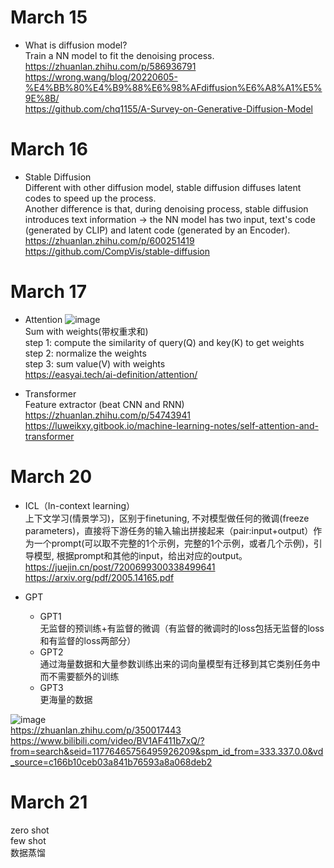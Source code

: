 # March 15
* What is diffusion model?  
Train a NN model to fit the denoising process.   
https://zhuanlan.zhihu.com/p/586936791  
https://wrong.wang/blog/20220605-%E4%BB%80%E4%B9%88%E6%98%AFdiffusion%E6%A8%A1%E5%9E%8B/  
https://github.com/chq1155/A-Survey-on-Generative-Diffusion-Model


# March 16
* Stable Diffusion  
Different with other diffusion model, stable diffusion diffuses latent codes to speed up the process.  
Another difference is that, during denoising process, stable diffusion introduces text information -> the NN model has two input, text's code (generated by CLIP) and latent code (generated by an Encoder).  
https://zhuanlan.zhihu.com/p/600251419  
https://github.com/CompVis/stable-diffusion  

# March 17
* Attention
![image](https://user-images.githubusercontent.com/65893273/226058610-a95ac380-1899-438e-9822-95e46394dfed.png)  
Sum with weights(带权重求和)  
step 1: compute the similarity of query(Q) and key(K) to get weights  
step 2: normalize the weights  
step 3: sum value(V) with weights  
https://easyai.tech/ai-definition/attention/  

* Transformer  
Feature extractor  (beat CNN and RNN)  
https://zhuanlan.zhihu.com/p/54743941  
https://luweikxy.gitbook.io/machine-learning-notes/self-attention-and-transformer  

# March 20
* ICL（In-context learning）  
上下文学习(情景学习)，区别于finetuning, 不对模型做任何的微调(freeze parameters)，直接将下游任务的输入输出拼接起来（pair:input+output）作为一个prompt(可以取不完整的1个示例，完整的1个示例，或者几个示例)，引导模型, 根据prompt和其他的input，给出对应的output。 
https://juejin.cn/post/7200699300338499641  
https://arxiv.org/pdf/2005.14165.pdf  

* GPT  
  * GPT1  
  无监督的预训练+有监督的微调（有监督的微调时的loss包括无监督的loss和有监督的loss两部分） 
  * GPT2  
  通过海量数据和大量参数训练出来的词向量模型有迁移到其它类别任务中而不需要额外的训练  
  * GPT3  
  更海量的数据  

![image](https://user-images.githubusercontent.com/65893273/226494674-b82d660d-8710-4426-9cf5-30319f885fc3.png)  
https://zhuanlan.zhihu.com/p/350017443  
https://www.bilibili.com/video/BV1AF411b7xQ/?from=search&seid=11776465756495926209&spm_id_from=333.337.0.0&vd_source=c166b10ceb03a841b76593a8a068deb2  

# March 21
zero shot   
few shot  
数据蒸馏  
